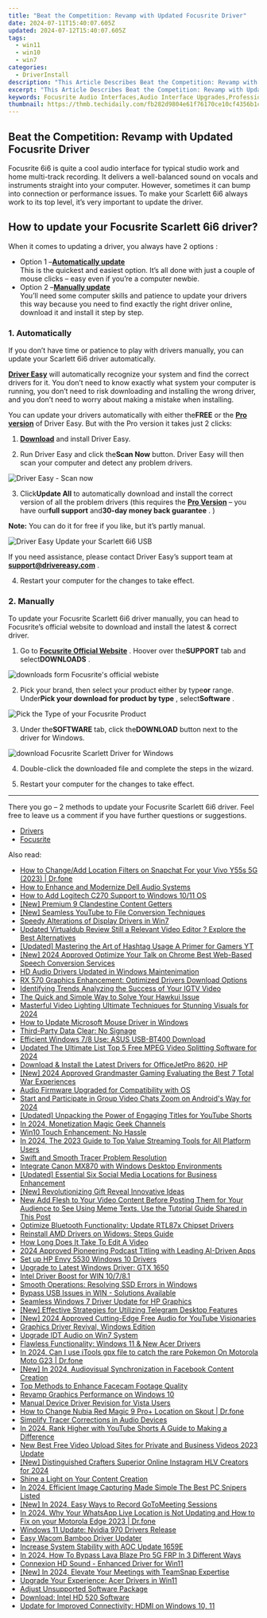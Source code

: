 ```yaml
---
title: "Beat the Competition: Revamp with Updated Focusrite Driver"
date: 2024-07-11T15:40:07.605Z
updated: 2024-07-12T15:40:07.605Z
tags:
  - win11
  - win10
  - win7
categories:
  - DriverInstall
description: "This Article Describes Beat the Competition: Revamp with Updated Focusrite Driver"
excerpt: "This Article Describes Beat the Competition: Revamp with Updated Focusrite Driver"
keywords: Focusrite Audio Interfaces,Audio Interface Upgrades,Professional Recording Equipment,Audio Interface Competitive Edge,Focusrite Signature Audio Technology,Next-Gen Recording Interfaces,Audio Interface Updates & New Features
thumbnail: https://thmb.techidaily.com/fb282d9804e61f76170ce10cf4356b1c491a6302864785ed4f9f0f7226141ae1.jpg
---
```


## Beat the Competition: Revamp with Updated Focusrite Driver

 Focusrite 6i6 is quite a cool audio interface for typical studio work and home multi-track recording. It delivers a well-balanced sound on vocals and instruments straight into your computer. However, sometimes it can bump into connection or performance issues. To make your Scarlett 6i6 always work to its top level, it’s very important to update the driver.

## How to update your Focusrite Scarlett 6i6 driver?

When it comes to updating a driver, you always have 2 options :

* Option 1 –**[Automatically update](#o1)**  
 This is the quickest and easiest option. It’s all done with just a couple of mouse clicks – easy even if you’re a computer newbie.
* Option 2 –**[Manually update](#o2)**  
 You’ll need some computer skills and patience to update your drivers this way because you need to find exactly the right driver online, download it and install it step by step.

### 1\. Automatically

 If you don’t have time or patience to play with drivers manually, you can update your Scarlett 6i6 driver automatically.

**[Driver Easy](https://tools.techidaily.com/drivereasy/download/)**  will automatically recognize your system and find the correct drivers for it. You don’t need to know exactly what system your computer is running, you don’t need to risk downloading and installing the wrong driver, and you don’t need to worry about making a mistake when installing.

 You can update your drivers automatically with either the**FREE** or the **[Pro version](https://tools.techidaily.com/drivereasy/download/)**  of Driver Easy. But with the Pro version it takes just 2 clicks:

 1) **[Download](https://tools.techidaily.com/drivereasy/download/)**  and install Driver Easy.

 2) Run Driver Easy and click the**Scan Now** button. Driver Easy will then scan your computer and detect any problem drivers.

![Driver Easy - Scan now](https://images.drivereasy.com/wp-content/uploads/2019/11/scan-now-1.png)

 3) Click**Update All** to automatically download and install the correct version of all the problem drivers (this requires the **[Pro Version](https://tools.techidaily.com/drivereasy/download/)**  – you have our**full support** and**30-day money back guarantee** . )

**Note:** You can do it for free if you like, but it’s partly manual.

![Driver Easy Update your Scarlett 6i6 USB](https://images.drivereasy.com/wp-content/uploads/2019/11/click-the-update-button.png)

 If you need assistance, please contact Driver Easy’s support team at [**support@drivereasy.com**](mailto:support@drivereasy.com) .

4) Restart your computer for the changes to take effect.

### 2\. Manually

 To update your Focusrite Scarlett 6i6 driver manually, you can head to Focusrite’s official website to download and install the latest & correct driver.

 1) Go to **[Focusrite Official Website](https://focusrite.com/)**  . Hoover over the**SUPPORT** tab and select**DOWNLOADS** .

![downloads form Focusrite's official webiste](https://images.drivereasy.com/wp-content/uploads/2019/11/downloads-1024x646.png)

 2) Pick your brand, then select your product either by type**or** range. Under**Pick your download for product by type** , select**Software** .

![Pick the Type of your Focusrite Product](https://images.drivereasy.com/wp-content/uploads/2019/11/downloads-type-1024x384.png)

 3) Under the**SOFTWARE** tab, click the**DOWNLOAD** button next to the driver for Windows.

![download Focusrite Scarlett Driver for Windows](https://images.drivereasy.com/wp-content/uploads/2019/11/download-for-Windows-1024x400.png)

4) Double-click the downloaded file and complete the steps in the wizard.

5) Restart your computer for the changes to take effect.

---

 There you go – 2 methods to update your Focusrite Scarlett 6i6 driver. Feel free to leave us a comment if you have further questions or suggestions.

* [Drivers](https://tools.techidaily.com/drivereasy/download/)
* [Focusrite](https://store.drivereasy.com/order/cart.php?PRODS=4731822&QTY=1&AFFILIATE=108875)

<ins class="adsbygoogle"
     style="display:block"
     data-ad-format="autorelaxed"
     data-ad-client="ca-pub-7571918770474297"
     data-ad-slot="1223367746"></ins>



<ins class="adsbygoogle"
     style="display:block"
     data-ad-client="ca-pub-7571918770474297"
     data-ad-slot="8358498916"
     data-ad-format="auto"
     data-full-width-responsive="true"></ins>



<span class="atpl-alsoreadstyle">Also read:</span>
<div><ul>
<li><a href="https://location-social.techidaily.com/how-to-changeadd-location-filters-on-snapchat-for-your-vivo-y55s-5g-2023-drfone-by-drfone-virtual-android/"><u>How to Change/Add Location Filters on Snapchat For your Vivo Y55s 5G (2023) | Dr.fone</u></a></li>
<li><a href="https://driver-install.techidaily.com/how-to-enhance-and-modernize-dell-audio-systems/"><u>How to Enhance and Modernize Dell Audio Systems</u></a></li>
<li><a href="https://driver-install.techidaily.com/how-to-add-logitech-c270-support-to-windows-1011-os/"><u>How to Add Logitech C270 Support to Windows 10/11 OS</u></a></li>
<li><a href="https://facebook-clips.techidaily.com/new-premium-9-clandestine-content-getters/"><u>[New] Premium 9 Clandestine Content Getters</u></a></li>
<li><a href="https://youtube-help.techidaily.com/new-seamless-youtube-to-file-conversion-techniques/"><u>[New] Seamless YouTube to File Conversion Techniques</u></a></li>
<li><a href="https://driver-install.techidaily.com/speedy-alterations-of-display-drivers-in-win7/"><u>Speedy Alterations of Display Drivers in Win7</u></a></li>
<li><a href="https://smart-video-creator.techidaily.com/updated-virtualdub-review-still-a-relevant-video-editor-explore-the-best-alternatives/"><u>Updated Virtualdub Review Still a Relevant Video Editor ? Explore the Best Alternatives</u></a></li>
<li><a href="https://facebook-video-footage.techidaily.com/updated-mastering-the-art-of-hashtag-usage-a-primer-for-gamers-yt/"><u>[Updated] Mastering the Art of Hashtag Usage  A Primer for Gamers YT</u></a></li>
<li><a href="https://vp-tips.techidaily.com/new-2024-approved-optimize-your-talk-on-chrome-best-web-based-speech-conversion-services/"><u>[New] 2024 Approved  Optimize Your Talk on Chrome  Best Web-Based Speech Conversion Services</u></a></li>
<li><a href="https://driver-install.techidaily.com/hd-audio-drivers-updated-in-windows-maintenimation/"><u>HD Audio Drivers Updated in Windows Maintenimation</u></a></li>
<li><a href="https://driver-install.techidaily.com/rx-570-graphics-enhancement-optimized-drivers-download-options/"><u>RX 570 Graphics Enhancement: Optimized Drivers Download Options</u></a></li>
<li><a href="https://instagram-video-files.techidaily.com/identifying-trends-analyzing-the-success-of-your-igtv-video/"><u>Identifying Trends  Analyzing the Success of Your IGTV Video</u></a></li>
<li><a href="https://driver-install.techidaily.com/the-quick-and-simple-way-to-solve-your-hawkui-issue/"><u>The Quick and Simple Way to Solve Your Hawkui Issue</u></a></li>
<li><a href="https://extra-approaches.techidaily.com/masterful-video-lighting-ultimate-techniques-for-stunning-visuals-for-2024/"><u>Masterful Video Lighting  Ultimate Techniques for Stunning Visuals for 2024</u></a></li>
<li><a href="https://driver-install.techidaily.com/how-to-update-microsoft-mouse-driver-in-windows/"><u>How to Update Microsoft Mouse Driver in Windows</u></a></li>
<li><a href="https://driver-install.techidaily.com/third-party-data-clear-no-signage/"><u>Third-Party Data Clear: No Signage</u></a></li>
<li><a href="https://driver-install.techidaily.com/efficient-windows-78-use-asus-usb-bt400-download/"><u>Efficient Windows 7/8 Use: ASUS USB-BT400 Download</u></a></li>
<li><a href="https://video-content-creator.techidaily.com/updated-the-ultimate-list-top-5-free-mpeg-video-splitting-software-for-2024/"><u>Updated The Ultimate List Top 5 Free MPEG Video Splitting Software for 2024</u></a></li>
<li><a href="https://driver-install.techidaily.com/download-and-install-the-latest-drivers-for-officejetpro-8620-hp/"><u>Download & Install the Latest Drivers for OfficeJetPro 8620, HP</u></a></li>
<li><a href="https://desktop-recording.techidaily.com/new-2024-approved-grandmaster-gaming-evaluating-the-best-7-total-war-experiences/"><u>[New] 2024 Approved  Grandmaster Gaming  Evaluating the Best 7 Total War Experiences</u></a></li>
<li><a href="https://driver-install.techidaily.com/audio-firmware-upgraded-for-compatibility-with-os/"><u>Audio Firmware Upgraded for Compatibility with OS</u></a></li>
<li><a href="https://extra-approaches.techidaily.com/start-and-participate-in-group-video-chats-zoom-on-androids-way-for-2024/"><u>Start and Participate in Group Video Chats  Zoom on Android's Way for 2024</u></a></li>
<li><a href="https://facebook-record-videos.techidaily.com/updated-unpacking-the-power-of-engaging-titles-for-youtube-shorts/"><u>[Updated] Unpacking the Power of Engaging Titles for YouTube Shorts</u></a></li>
<li><a href="https://youtube-help.techidaily.com/in-2024-monetization-magic-geek-channels/"><u>In 2024, Monetization Magic  Geek Channels</u></a></li>
<li><a href="https://driver-install.techidaily.com/win10-touch-enhancement-no-hassle/"><u>Win10 Touch Enhancement: No Hassle</u></a></li>
<li><a href="https://some-guidance.techidaily.com/in-2024-the-2023-guide-to-top-value-streaming-tools-for-all-platform-users/"><u>In 2024, The 2023 Guide to Top Value Streaming Tools for All Platform Users</u></a></li>
<li><a href="https://driver-install.techidaily.com/swift-and-smooth-tracer-problem-resolution/"><u>Swift and Smooth Tracer Problem Resolution</u></a></li>
<li><a href="https://driver-install.techidaily.com/integrate-canon-mx870-with-windows-desktop-environments/"><u>Integrate Canon MX870 with Windows Desktop Environments</u></a></li>
<li><a href="https://article-files.techidaily.com/updated-essential-six-social-media-locations-for-business-enhancement/"><u>[Updated] Essential Six Social Media Locations for Business Enhancement</u></a></li>
<li><a href="https://extra-approaches.techidaily.com/new-revolutionizing-gift-reveal-innovative-ideas/"><u>[New] Revolutionizing Gift Reveal  Innovative Ideas</u></a></li>
<li><a href="https://ai-editing-video.techidaily.com/new-add-flesh-to-your-video-content-before-posting-them-for-your-audience-to-see-using-meme-texts-use-the-tutorial-guide-shared-in-this-post/"><u>New Add Flesh to Your Video Content Before Posting Them for Your Audience to See Using Meme Texts. Use the Tutorial Guide Shared in This Post</u></a></li>
<li><a href="https://driver-install.techidaily.com/optimize-bluetooth-functionality-update-rtl87x-chipset-drivers/"><u>Optimize Bluetooth Functionality: Update RTL87x Chipset Drivers</u></a></li>
<li><a href="https://driver-install.techidaily.com/reinstall-amd-drivers-on-widows-steps-guide/"><u>Reinstall AMD Drivers on Widows: Steps Guide</u></a></li>
<li><a href="https://ai-editing-video.techidaily.com/how-long-does-it-take-to-edit-a-video/"><u>How Long Does It Take To Edit A Video</u></a></li>
<li><a href="https://article-tips.techidaily.com/2024-approved-pioneering-podcast-titling-with-leading-ai-driven-apps/"><u>2024 Approved  Pioneering Podcast Titling with Leading AI-Driven Apps</u></a></li>
<li><a href="https://driver-install.techidaily.com/set-up-hp-envy-5530-windows-10-drivers/"><u>Set up HP Envy 5530 Windows 10 Drivers</u></a></li>
<li><a href="https://driver-install.techidaily.com/upgrade-to-latest-windows-driver-gtx-1650/"><u>Upgrade to Latest Windows Driver: GTX 1650</u></a></li>
<li><a href="https://driver-install.techidaily.com/intel-driver-boost-for-win-10781/"><u>Intel Driver Boost for WIN 10/7/8.1</u></a></li>
<li><a href="https://driver-install.techidaily.com/smooth-operations-resolving-ssd-errors-in-windows/"><u>Smooth Operations: Resolving SSD Errors in Windows</u></a></li>
<li><a href="https://driver-install.techidaily.com/bypass-usb-issues-in-win-solutions-available/"><u>Bypass USB Issues in WIN - Solutions Available</u></a></li>
<li><a href="https://driver-install.techidaily.com/seamless-windows-7-driver-update-for-hp-graphics/"><u>Seamless Windows 7 Driver Update for HP Graphics</u></a></li>
<li><a href="https://article-knowledge.techidaily.com/new-effective-strategies-for-utilizing-telegram-desktop-features/"><u>[New] Effective Strategies for Utilizing Telegram Desktop Features</u></a></li>
<li><a href="https://facebook-video-footage.techidaily.com/new-2024-approved-cutting-edge-free-audio-for-youtube-visionaries/"><u>[New] 2024 Approved  Cutting-Edge Free Audio for YouTube Visionaries</u></a></li>
<li><a href="https://driver-install.techidaily.com/graphics-driver-revival-windows-edition/"><u>Graphics Driver Revival, Windows Edition</u></a></li>
<li><a href="https://driver-install.techidaily.com/upgrade-idt-audio-on-win7-system/"><u>Upgrade IDT Audio on Win7 System</u></a></li>
<li><a href="https://driver-install.techidaily.com/flawless-functionality-windows-11-and-new-acer-drivers/"><u>Flawless Functionality: Windows 11 & New Acer Drivers</u></a></li>
<li><a href="https://android-pokemon-go.techidaily.com/in-2024-can-i-use-itools-gpx-file-to-catch-the-rare-pokemon-on-motorola-moto-g23-drfone-by-drfone-virtual-android/"><u>In 2024, Can I use iTools gpx file to catch the rare Pokemon On Motorola Moto G23 | Dr.fone</u></a></li>
<li><a href="https://facebook-video-recording.techidaily.com/new-in-2024-audiovisual-synchronization-in-facebook-content-creation/"><u>[New] In 2024, Audiovisual Synchronization in Facebook Content Creation</u></a></li>
<li><a href="https://desktop-recording.techidaily.com/top-methods-to-enhance-facecam-footage-quality/"><u>Top Methods to Enhance Facecam Footage Quality</u></a></li>
<li><a href="https://driver-install.techidaily.com/revamp-graphics-performance-on-windows-10/"><u>Revamp Graphics Performance on Windows 10</u></a></li>
<li><a href="https://driver-install.techidaily.com/manual-device-driver-revision-for-vista-users/"><u>Manual Device Driver Revision for Vista Users</u></a></li>
<li><a href="https://location-social.techidaily.com/how-to-change-nubia-red-magic-9-proplus-location-on-skout-drfone-by-drfone-virtual-android/"><u>How to Change Nubia Red Magic 9 Pro+ Location on Skout | Dr.fone</u></a></li>
<li><a href="https://driver-install.techidaily.com/simplify-tracer-corrections-in-audio-devices/"><u>Simplify Tracer Corrections in Audio Devices</u></a></li>
<li><a href="https://youtube-help.techidaily.com/in-2024-rank-higher-with-youtube-shorts-a-guide-to-making-a-difference/"><u>In 2024, Rank Higher with YouTube Shorts  A Guide to Making a Difference</u></a></li>
<li><a href="https://ai-vdieo-software.techidaily.com/new-best-free-video-upload-sites-for-private-and-business-videos-2023-update/"><u>New Best Free Video Upload Sites for Private and Business Videos 2023 Update</u></a></li>
<li><a href="https://instagram-videos.techidaily.com/new-distinguished-crafters-superior-online-instagram-hlv-creators-for-2024/"><u>[New] Distinguished Crafters  Superior Online Instagram HLV Creators for 2024</u></a></li>
<li><a href="https://youtube-docs.techidaily.com/-a-light-on-your-content-creation/"><u>Shine a Light on Your Content Creation</u></a></li>
<li><a href="https://screen-capture.techidaily.com/in-2024-efficient-image-capturing-made-simple-the-best-pc-snipers-listed/"><u>In 2024, Efficient Image Capturing Made Simple  The Best PC Snipers Listed</u></a></li>
<li><a href="https://screen-sharing-recording.techidaily.com/new-in-2024-easy-ways-to-record-gotomeeting-sessions/"><u>[New] In 2024, Easy Ways to Record GoToMeeting Sessions</u></a></li>
<li><a href="https://location-social.techidaily.com/in-2024-why-your-whatsapp-live-location-is-not-updating-and-how-to-fix-on-your-motorola-edge-2023-drfone-by-drfone-virtual-android/"><u>In 2024, Why Your WhatsApp Live Location is Not Updating and How to Fix on your Motorola Edge 2023 | Dr.fone</u></a></li>
<li><a href="https://driver-install.techidaily.com/windows-11-update-nvidia-970-drivers-release/"><u>Windows 11 Update: Nvidia 970 Drivers Release</u></a></li>
<li><a href="https://driver-install.techidaily.com/easy-wacom-bamboo-driver-updater/"><u>Easy Wacom Bamboo Driver Updater</u></a></li>
<li><a href="https://driver-install.techidaily.com/increase-system-stability-with-aoc-update-1659e/"><u>Increase System Stability with AOC Update 1659E</u></a></li>
<li><a href="https://android-frp.techidaily.com/in-2024-how-to-bypass-lava-blaze-pro-5g-frp-in-3-different-ways-by-drfone-android/"><u>In 2024, How To Bypass Lava Blaze Pro 5G FRP In 3 Different Ways</u></a></li>
<li><a href="https://driver-install.techidaily.com/connexion-hd-sound-enhanced-driver-for-win11/"><u>Connexion HD Sound - Enhanced Driver for Win11</u></a></li>
<li><a href="https://snapchat-videos.techidaily.com/new-in-2024-elevate-your-meetings-with-teamsnap-expertise/"><u>[New] In 2024, Elevate Your Meetings with TeamSnap Expertise</u></a></li>
<li><a href="https://driver-install.techidaily.com/upgrade-your-experience-acer-drivers-in-win11/"><u>Upgrade Your Experience: Acer Drivers in Win11</u></a></li>
<li><a href="https://driver-install.techidaily.com/adjust-unsupported-software-package/"><u>Adjust Unsupported Software Package</u></a></li>
<li><a href="https://driver-install.techidaily.com/download-intel-hd-520-software/"><u>Download: Intel HD 520 Software</u></a></li>
<li><a href="https://driver-install.techidaily.com/update-for-improved-connectivity-hdmi-on-windows-10-11/"><u>Update for Improved Connectivity: HDMI on Windows 10, 11</u></a></li>
</ul></div>
